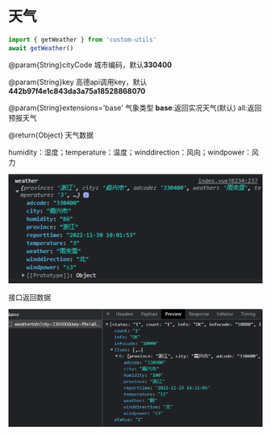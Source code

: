 # 天气

```javascript
import { getWeather } from 'custom-utils'
await getWeather()
```

@param{String}cityCode 城市编码，默认**330400**

@param{String}key 高德api调用key，默认**442b97f4e1c843da3a75a18528868070**

@param{String}extensions='base' 气象类型  **base**:返回实况天气(默认) all:返回预报天气

@return{Object} 天气数据

humidity：湿度；temperature：温度；winddirection：风向；windpower：风力

<img src='./image/weather/1669774643895.png'/>

接口返回数据

<img src='./image/weather/1669705108219.png'/>
